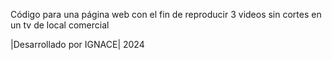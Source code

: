 Código para una página web con el fin de reproducir 3 videos sin cortes en un tv de local comercial

|Desarrollado por IGNACE| 2024
